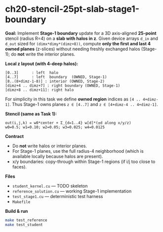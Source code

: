 # ch20-stencil-25pt-slab-stage1-boundary

**Goal:** Implement **Stage-1 boundary** update for a 3D axis-aligned **25-point** stencil (radius R=4) on a **slab with halos in z**.
Given device arrays `d_in` and `d_out` sized for `(dimx*dimy*(dimz+8))`, compute **only the first and last 4 owned planes** (z-slices) without needing freshly exchanged halos (Stage-1); do **not** write the interior planes.

**Local z layout (with 4-deep halos):**
```
[0..3]      : left  halo
[4..7]      : left  boundary  (OWNED, Stage-1)
[8..(8+dimz-1-8)] : interior (OWNED, Stage-2)
[dimz+4 .. dimz+7] : right boundary (OWNED, Stage-1)
[dimz+8 .. dimz+11]: right halo
```
For simplicity in this task we define **owned region** indices as `[4 .. 4+dimz-1]`.
Thus Stage-1 owns planes `z ∈ [4..7]` and `z ∈ [4+dimz-4 .. 4+dimz-1]`.

**Stencil (same as Task 1):**
```
out(i,j,k) = w0*center + Σ_{d=1..4} w[d]*(±d along x/y/z)
w0=0.5; w1=0.10; w2=0.05; w3=0.025; w4=0.0125
```

**Contract**
- Do **not** write halos or interior planes.
- For Stage-1 planes, use the full radius-4 neighborhood (which is available locally because halos are present).
- x/y boundaries: copy-through within Stage-1 regions (if i/j too close to faces).

**Files**
- `student_kernel.cu` — TODO skeleton
- `reference_solution.cu` — working Stage-1 implementation
- `test_stage1.cu` — deterministic test harness
- `Makefile`

**Build & run**
```bash
make test_reference
make test_student
```